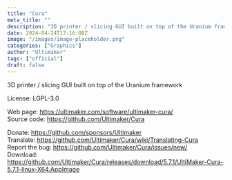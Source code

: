 ```yaml
---
title: "Cura"
meta_title: ""
description: "3D printer / slicing GUI built on top of the Uranium framework"
date: 2024-04-24T17:16:00Z
image: "/images/image-placeholder.png"
categories: ["Graphics"]
author: "Ultimaker"
tags: ["official"]
draft: false
---
```


3D printer / slicing GUI built on top of the Uranium framework

License: LGPL-3.0

Web page: https://ultimaker.com/software/ultimaker-cura/  
Source code: https://github.com/Ultimaker/Cura

Donate: https://github.com/sponsors/Ultimaker    
Translate: https://github.com/Ultimaker/Cura/wiki/Translating-Cura  
Report the bug: https://github.com/Ultimaker/Cura/issues/new/    
Download: https://github.com/Ultimaker/Cura/releases/download/5.7.1/UltiMaker-Cura-5.7.1-linux-X64.AppImage
